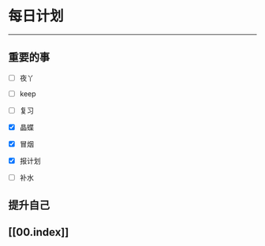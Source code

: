 
# 每日计划
---
## 重要的事

- [ ]    夜丫
- [ ]   keep
- [ ]  复习
- [x] 晶蝶
- [x] 冒烟
- [x] 报计划
- [ ] 补水



## 提升自己

  



## [[00.index]]










